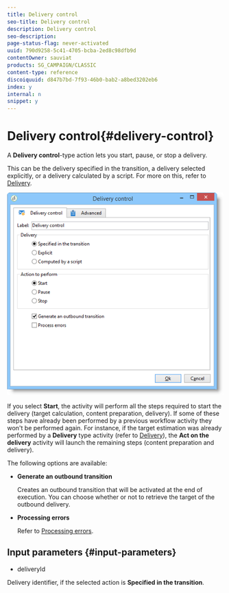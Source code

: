 ```yaml
---
title: Delivery control
seo-title: Delivery control
description: Delivery control
seo-description: 
page-status-flag: never-activated
uuid: 790d9258-5c41-4705-bcba-2ed8c98dfb9d
contentOwner: sauviat
products: SG_CAMPAIGN/CLASSIC
content-type: reference
discoiquuid: d847b7bd-7f93-46b0-bab2-a8bed3202eb6
index: y
internal: n
snippet: y
---
```


# Delivery control{#delivery-control}

A **Delivery control**-type action lets you start, pause, or stop a delivery.

This can be the delivery specified in the transition, a delivery selected explicitly, or a delivery calculated by a script. For more on this, refer to [Delivery](../../workflow/using/delivery.md).

![](assets/edit_diffusion_act.png)

If you select **Start**, the activity will perform all the steps required to start the delivery (target calculation, content preparation, delivery). If some of these steps have already been performed by a previous workflow activity they won't be performed again. For instance, if the target estimation was already performed by a **Delivery** type activity (refer to [Delivery](../../workflow/using/delivery.md)), the **Act on the delivery** activity will launch the remaining steps (content preparation and delivery).

The following options are available:

* **Generate an outbound transition**

  Creates an outbound transition that will be activated at the end of execution. You can choose whether or not to retrieve the target of the outbound delivery.

* **Processing errors**

  Refer to [Processing errors](../../workflow/using/delivery-control.md#processing-errors).

## Input parameters {#input-parameters}

* deliveryId

Delivery identifier, if the selected action is **Specified in the transition**.
